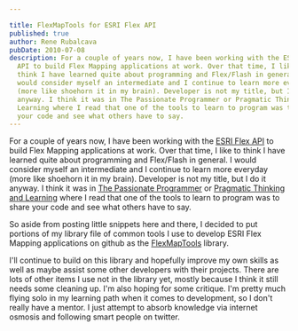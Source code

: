 ```yaml
---

title: FlexMapTools for ESRI Flex API
published: true
author: Rene Rubalcava
pubDate: 2010-07-08
description: For a couple of years now, I have been working with the ESRI Flex
  API to build Flex Mapping applications at work. Over that time, I like to
  think I have learned quite about programming and Flex/Flash in general. I
  would consider myself an intermediate and I continue to learn more everyday
  (more like shoehorn it in my brain). Developer is not my title, but I do it
  anyway. I think it was in The Passionate Programmer or Pragmatic Thinking and
  Learning where I read that one of the tools to learn to program was to share
  your code and see what others have to say.
---
```


For a couple of years now, I have been working with the
[ESRI Flex API](http://help.arcgis.com/en/webapi/flex/index.html) to build Flex
Mapping applications at work. Over that time, I like to think I have learned
quite about programming and Flex/Flash in general. I would consider myself an
intermediate and I continue to learn more everyday (more like shoehorn it in my
brain). Developer is not my title, but I do it anyway. I think it was in
[The Passionate Programmer](http://www.amazon.com/Passionate-Programmer-Remarkable-Development-Pragmatic/dp/1934356344%3FSubscriptionId%3DAKIAJNGGIQXXQR6D2LMA%26tag%3Damazonshowcase-20%26linkCode%3Dxm2%26camp%3D2025%26creative%3D165953%26creativeASIN%3D1934356344)
or
[Pragmatic Thinking and Learning](http://www.amazon.com/Pragmatic-Thinking-Learning-Refactor-Programmers/dp/1934356050/ref=sr_1_1?ie=UTF8&s=books&qid=1278560654&sr=1-1)
where I read that one of the tools to learn to program was to share your code
and see what others have to say.

So aside from posting little snippets here and there, I decided to put portions
of my library file of common tools I use to develop ESRI Flex Mapping
applications on github as the
[FlexMapTools](http://github.com/odoe/FlexMapTools) library.

I'll continue to build on this library and hopefully improve my own skills as
well as maybe assist some other developers with their projects. There are lots
of other items I use not in the library yet, mostly because I think it still
needs some cleaning up. I'm also hoping for some critique. I'm pretty much
flying solo in my learning path when it comes to development, so I don't really
have a mentor. I just attempt to absorb knowledge via internet osmosis and
following smart people on twitter.
